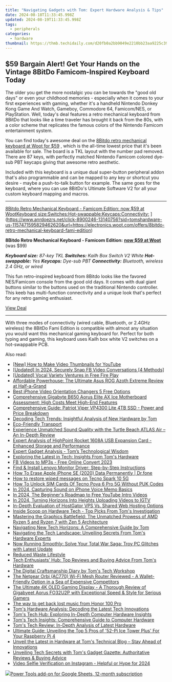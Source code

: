 ```yaml
---
title: "Navigating Gadgets with Tom: Expert Hardware Analysis & Tips"
date: 2024-08-18T11:33:45.998Z
updated: 2024-08-19T11:33:45.998Z
tags:
  - peripherals
categories:
  - hardware
thumbnail: https://thmb.techidaily.com/d20fb0a2bb9049e2210bb23aa9225c390244059cedf35b9a34d45f9a041c8543.jpg
---
```


## $59 Bargain Alert! Get Your Hands on the Vintage 8BitDo Famicom-Inspired Keyboard Today

The older you get the more nostalgic you can be towards the "good old days" or even your childhood memories - especially when it comes to your first experiences with gaming, whether it's a handheld Nintendo Donkey Kong Game And Watch, Gameboy, Commodore 64, Famicom/NES, or PlayStation. Well, today's deal features a retro mechanical keyboard from 8BitDo that looks like a time traveler has brought it back from the 80s, with a color scheme that replicates the famous colors of the Nintendo Famicom entertainment system.

 You can find today's awesome deal on the [8Bitdo retro mechanical keyboard at Woot for $59](https://www.anrdoezrs.net/click-8900246-13140756?sid=tomshardware-us-1269229166074094249&url=https://electronics.woot.com/offers/8bitdo-retro-mechanical-keyboard-fami-edition) , which is the all-time lowest price that it's been available for sale. The board is a TKL layout with the number pad removed. There are 87 keys, with perfectly matched Nintendo Famicom colored dye-sub PBT keycaps giving that awesome retro aesthetic.

 Included with this keyboard is a unique dual super-button peripheral addon that's also programmable and can be mapped to any key or shortcut you desire - maybe a push-to-talk button for example. The same goes for the keyboard, where you can use 8BitDo's Ultimate Software V2 for all your custom keyboard mapping and macros.

---

[8Bitdo Retro Mechanical Keyboard - Famicom Edition: now $59 at WootKeyboard size:Switches:Hot-swappable:Keycaps:Connectivity:](https://cdn.mos.cms.futurecdn.net/DuHFumq4uWKLpLhr8SkWyE-200-100.png "8Bitdo Retro Mechanical Keyboard - Famicom Edition: now $59 at WootKeyboard size:Switches:Hot-swappable:Keycaps:Connectivity:") ](https://www.anrdoezrs.net/click-8900246-13140756?sid=tomshardware-us-1157471595829462620&url=https://electronics.woot.com/offers/8bitdo-retro-mechanical-keyboard-fami-edition)

**8Bitdo Retro Mechanical Keyboard - Famicom Edition:** [**now $59 at Woot**](https://www.anrdoezrs.net/click-8900246-13140756?sid=tomshardware-us-3685677635505376554&url=https://electronics.woot.com/offers/8bitdo-retro-mechanical-keyboard-fami-edition) (was $99)  
  
_**Keyboard size:**_   _87-key TKL_
_**Switches:**_   _Kailh Box Switch V2 White_
_**Hot-swappable:**_   _Yes_
_**Keycaps:**_   _Dye-sub PBT_
_**Connectivity:**_ _Bluetooth, wireless 2.4 GHz, or wired_
  
 This fun retro-inspired keyboard from 8Bitdo looks like the favored NES/Famicom console from the good old days. It comes with dual giant buttons similar to the buttons used on the traditional Nintendo controller. This keeb has multi-function connectivity and a unique look that's perfect for any retro gaming enthusiast.

[View Deal](https://www.anrdoezrs.net/click-8900246-13140756?sid=tomshardware-us-1157471595829462620&url=https://electronics.woot.com/offers/8bitdo-retro-mechanical-keyboard-fami-edition)

---

 With three modes of connectivity (wired cable, Bluetooth, or 2.4GHz wireless) the 8BitDo Fami Edition is compatible with almost any situation you would want this mechanical gaming keyboard for. Perfect for both typing and gaming, this keyboard uses Kailh box white V2 switches on a hot-swappable PCB.


<ins class="adsbygoogle"
     style="display:block"
     data-ad-format="autorelaxed"
     data-ad-client="ca-pub-7571918770474297"
     data-ad-slot="1223367746"></ins>



<ins class="adsbygoogle"
     style="display:block"
     data-ad-client="ca-pub-7571918770474297"
     data-ad-slot="8358498916"
     data-ad-format="auto"
     data-full-width-responsive="true"></ins>

<span class="atpl-alsoreadstyle">Also read:</span>
<div><ul>
<li><a href="https://youtube-help.techidaily.com/new-how-to-make-video-thumbnails-for-youtube/"><u>[New] How to Make Video Thumbnails for YouTube</u></a></li>
<li><a href="https://facebook-video-content.techidaily.com/updated-in-2024-securely-snap-fb-video-conversations-4-methods/"><u>[Updated] In 2024, Securely Snap FB Video Conversations [4 Methods]</u></a></li>
<li><a href="https://fox-boxes.techidaily.com/updated-vocal-variety-ventures-in-free-fire-play/"><u>[Updated] Vocal Variety Ventures in Free Fire Play</u></a></li>
<li><a href="https://hardware-reviews.techidaily.com/affordable-powerhouse-the-ultimate-asus-rog-azoth-extreme-review-at-half-a-grand/"><u>Affordable Powerhouse: The Ultimate Asus ROG Azoth Extreme Review at Half-a-Grand</u></a></li>
<li><a href="https://ai-vdieo-software.techidaily.com/best-iphone-video-orientation-changers-5-free-options/"><u>Best iPhone Video Orientation Changers 5 Free Options</u></a></li>
<li><a href="https://hardware-reviews.techidaily.com/comprehensive-gigabyte-b650-aorus-elite-ax-ice-motherboard-assessment-high-costs-meet-high-end-features/"><u>Comprehensive Gigabyte B650 Aorus Elite AX Ice Motherboard Assessment: High Costs Meet High-End Features</u></a></li>
<li><a href="https://hardware-reviews.techidaily.com/comprehensive-guide-patriot-viper-vp4300-lite-4tb-ssd-power-and-price-breakdown/"><u>Comprehensive Guide: Patriot Viper VP4300 Lite 4TB SSD - Power and Price Breakdown</u></a></li>
<li><a href="https://hardware-reviews.techidaily.com/decoding-tech-trends-insightful-analysis-of-new-hardware-by-tom/"><u>Decoding Tech Trends: Insightful Analysis of New Hardware by Tom</u></a></li>
<li><a href="https://hardware-reviews.techidaily.com/eco-friendly-transport/"><u>Eco-Friendly Transport</u></a></li>
<li><a href="https://hardware-reviews.techidaily.com/experience-unmatched-sound-quality-with-the-turtle-beach-atlas-air-an-in-depth-review/"><u>Experience Unmatched Sound Quality with the Turtle Beach ATLAS Air – An In-Depth Review</u></a></li>
<li><a href="https://hardware-reviews.techidaily.com/expert-analysis-of-highpoint-rocket-1608a-usb-expansion-card-enhanced-storage-and-performance/"><u>Expert Analysis of HighPoint Rocket 1608A USB Expansion Card - Enhanced Storage and Performance</u></a></li>
<li><a href="https://hardware-reviews.techidaily.com/expert-gadget-analysis-toms-technological-wisdom/"><u>Expert Gadget Analysis - Tom’s Technological Wisdom</u></a></li>
<li><a href="https://hardware-reviews.techidaily.com/exploring-the-latest-in-tech-insights-from-toms-hardware/"><u>Exploring the Latest in Tech: Insights From Tom's Hardware</u></a></li>
<li><a href="https://facebook-videos.techidaily.com/fb-videos-to-mp3s-free-online-convert-2023/"><u>FB Videos to MP3s - Free Online Convert 2023</u></a></li>
<li><a href="https://hardware-updates.techidaily.com/find-and-install-lenovo-monitor-driver-step-by-step-instructions/"><u>Find & Install Lenovo Monitor Driver: Step-by-Step Instructions</u></a></li>
<li><a href="https://techidaily.com/how-to-erase-apple-iphone-se-2020-data-permanently-drfone-by-drfone-ios-full-data-eraser-ios-full-data-eraser/"><u>How To Erase Apple iPhone SE (2020) Data Permanently | Dr.fone</u></a></li>
<li><a href="https://blog-min.techidaily.com/how-to-restore-wiped-messages-on-tecno-spark-10-5g-by-fonelab-android-recover-messages/"><u>How to restore wiped messages on Tecno Spark 10 5G</u></a></li>
<li><a href="https://sim-unlock.techidaily.com/how-to-unlock-sim-cards-of-tecno-pova-6-pro-5g-without-puk-codes-by-drfone-android/"><u>How To Unlock SIM Cards Of Tecno Pova 6 Pro 5G Without PUK Codes</u></a></li>
<li><a href="https://screen-sharing-recording.techidaily.com/in-2024-capturing-sound-on-iphone-voice-memo-basics/"><u>In 2024, Capturing Sound on iPhone  Voice Memo Basics</u></a></li>
<li><a href="https://youtube-data.techidaily.com/24-the-beginners-roadmap-to-free-youtube-intro-videos/"><u>In 2024, The Beginner's Roadmap to Free YouTube Intro Videos</u></a></li>
<li><a href="https://instagram-videos.techidaily.com/in-2024-turning-horizons-into-heights-uploading-videos-to-igtv/"><u>In 2024, Turning Horizons Into Heights  Uploading Videos to IGTV</u></a></li>
<li><a href="https://hardware-reviews.techidaily.com/in-depth-evaluation-of-hostgator-vps-vs-shared-web-hosting-options/"><u>In-Depth Evaluation of HostGator VPS Vs. Shared Web Hosting Options</u></a></li>
<li><a href="https://hardware-reviews.techidaily.com/inside-scoop-on-hardware-tech-top-picks-from-toms-investigation/"><u>Inside Scoop on Hardware Tech - Top Picks From Tom's Investigation</u></a></li>
<li><a href="https://hardware-reviews.techidaily.com/mastering-the-graphics-battlefield-the-unmatched-prowess-of-amd-ryzen-5-and-ryzen-7-with-zen-5-architecture/"><u>Mastering the Graphics Battlefield: The Unmatched Prowess of AMD Ryzen 5 and Ryzen 7 with Zen 5 Architecture</u></a></li>
<li><a href="https://hardware-reviews.techidaily.com/navigating-new-tech-horizons-a-comprehensive-guide-by-tom/"><u>Navigating New Tech Horizons: A Comprehensive Guide by Tom</u></a></li>
<li><a href="https://hardware-reviews.techidaily.com/navigating-the-tech-landscape-unveiling-secrets-from-toms-hardware-experts/"><u>Navigating the Tech Landscape: Unveiling Secrets From Tom's Hardware Experts</u></a></li>
<li><a href="https://program-issues.techidaily.com/now-running-smoothly-solve-your-total-war-saga-troy-pc-glitches-with-latest-update/"><u>Now Running Smoothly: Solve Your Total War Saga: Troy PC Glitches with Latest Update</u></a></li>
<li><a href="https://hardware-reviews.techidaily.com/reduced-waste-lifestyle/"><u>Reduced Waste Lifestyle</u></a></li>
<li><a href="https://hardware-reviews.techidaily.com/tech-enthusiasts-hub-top-reviews-and-buying-advice-from-toms-hardware/"><u>Tech Enthusiasts’ Hub: Top Reviews and Buying Advice From Tom's Hardware</u></a></li>
<li><a href="https://hardware-reviews.techidaily.com/the-digital-craftsmanship-diary-by-toms-tech-workshop/"><u>The Digital Craftsmanship Diary by Tom's Tech Workshop</u></a></li>
<li><a href="https://hardware-reviews.techidaily.com/the-netgear-orbi-ac770-wi-fi-mesh-router-reviewed-a-wallet-friendly-option-in-a-sea-of-expensive-competitors/"><u>The Netgear Orbi (AC770) Wi-Fi Mesh Router Reviewed - A Wallet-Friendly Option in a Sea of Expensive Competitors</u></a></li>
<li><a href="https://hardware-reviews.techidaily.com/the-ultimate-4k-oled-gaming-display-a-thorough-review-of-gigabyeet-aorus-fo32u2p-with-exceptional-speed-and-style-for-serious-gamers/"><u>The Ultimate 4K OLED Gaming Display - A Thorough Review of Gigabyeet Aorus FO32U2P with Exceptional Speed & Style for Serious Gamers</u></a></li>
<li><a href="https://techidaily.com/the-way-to-get-back-lost-music-from-honor-100-pro-by-fonelab-android-recover-music/"><u>The way to get back lost music from Honor 100 Pro</u></a></li>
<li><a href="https://hardware-reviews.techidaily.com/toms-hardware-analysis-decoding-the-latest-tech-innovations/"><u>Tom's Hardware Analysis: Decoding the Latest Tech Innovations</u></a></li>
<li><a href="https://hardware-reviews.techidaily.com/toms-tech-hub-exploring-in-depth-computer-hardware-insights/"><u>Tom's Tech Hub: Exploring In-Depth Computer Hardware Insights</u></a></li>
<li><a href="https://hardware-reviews.techidaily.com/toms-tech-insights-comprehensive-guide-to-computer-hardware/"><u>Tom's Tech Insights: Comprehensive Guide to Computer Hardware</u></a></li>
<li><a href="https://hardware-reviews.techidaily.com/toms-tech-review-in-depth-analysis-of-latest-hardware/"><u>Tom's Tech Review: In-Depth Analysis of Latest Hardware</u></a></li>
<li><a href="https://hardware-reviews.techidaily.com/ultimate-guide-unveiling-the-top-5-pros-of-52-pi-ice-tower-plus-for-your-raspberry-pi-4/"><u>Ultimate Guide: Unveiling the Top 5 Pros of '52-Pi Ice Tower Plus' For Your Raspberry Pi 4</u></a></li>
<li><a href="https://hardware-reviews.techidaily.com/1723341719697-unveil-the-latest-in-hardware-at-toms-technical-blog-stay-ahead-of-innovations/"><u>Unveil the Latest in Hardware at Tom's Technical Blog – Stay Ahead of Innovations</u></a></li>
<li><a href="https://hardware-reviews.techidaily.com/unveiling-tech-secrets-with-toms-gadget-gazette-authoritative-reviews-and-buying-advice/"><u>Unveiling Tech Secrets with Tom's Gadget Gazette: Authoritative Reviews & Buying Advice</u></a></li>
<li><a href="https://instagram-clips.techidaily.com/video-selfie-verification-on-instagram-helpful-or-hype-for-2024/"><u>Video Selfie Verification on Instagram - Helpful or Hype for 2024</u></a></li>
</ul></div>

<!-- affiliate ads begin -->
<a href="https://secure.2checkout.com/order/checkout.php?PRODS=4721564&QTY=1&AFFILIATE=108875&CART=1"><img src="https://secure.avangate.com/images/merchant/c14a8df1e1b4d5297e9cb30cb34d5a00/products/copy_power-tools-48.png" border="0">Power Tools add-on for Google Sheets, 12-month subscription</a>
<!-- affiliate ads end -->